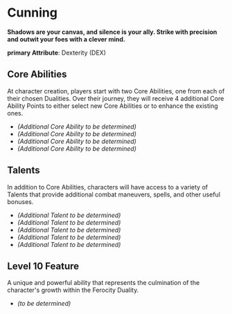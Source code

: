 # Cunning
**Shadows are your canvas, and silence is your ally. Strike with precision and outwit your foes with a clever mind.**

**primary Attribute**: Dexterity (DEX)

## Core Abilities
At character creation, players start with two Core Abilities, one from each of their chosen Dualities. Over their journey, they will receive 4 additional Core Ability Points to either select new Core Abilities or to enhance the existing ones.

- *(Additional Core Ability to be determined)*
- *(Additional Core Ability to be determined)*
- *(Additional Core Ability to be determined)*
- *(Additional Core Ability to be determined)*

## Talents
In addition to Core Abilities, characters will have access to a variety of Talents that provide additional combat maneuvers, spells, and other useful bonuses.

- *(Additional Talent to be determined)*
- *(Additional Talent to be determined)*
- *(Additional Talent to be determined)*
- *(Additional Talent to be determined)*
- *(Additional Talent to be determined)*

## Level 10 Feature
A unique and powerful ability that represents the culmination of the character's growth within the Ferocity Duality.

- *(to be determined)*
